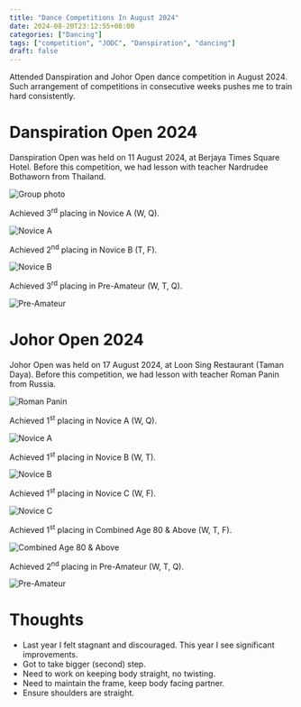 ```yaml
---
title: "Dance Competitions In August 2024"
date: 2024-08-20T23:12:55+08:00
categories: ["Dancing"]
tags: ["competition", "JODC", "Danspiration", "dancing"]
draft: false
---
```


Attended Danspiration and Johor Open dance competition in August 2024. Such arrangement of competitions in consecutive weeks pushes me to train hard consistently.

<!--more-->

# Danspiration Open 2024

Danspiration Open was held on 11 August 2024, at Berjaya Times Square Hotel. Before this competition, we had lesson with teacher Nardrudee Bothaworn from Thailand.

![Group photo](danspiration_group_photo.jpg "Group photo")

Achieved 3<sup>rd</sup> placing in Novice A (W, Q).

![Novice A](danspiration_novice_a.jpg "Novice A")

Achieved 2<sup>nd</sup> placing in Novice B (T, F).

![Novice B](danspiration_novice_b.jpg "Novice B")

Achieved 3<sup>rd</sup> placing in Pre-Amateur (W, T, Q).

![Pre-Amateur](danspiration_pre_am.jpg "Pre-Amateur")

# Johor Open 2024

Johor Open was held on 17 August 2024, at Loon Sing Restaurant (Taman Daya). Before this competition, we had lesson with teacher Roman Panin from Russia.

![Roman Panin](roman_panin.jpg "Roman Panin")

Achieved 1<sup>st</sup> placing in Novice A (W, Q).

![Novice A](jodc_novice_a.jpg "Novice A")

Achieved 1<sup>st</sup> placing in Novice B (W, T).

![Novice B](jodc_novice_b.jpg "Novice B")

Achieved 1<sup>st</sup> placing in Novice C (W, F).

![Novice C](jodc_novice_c.jpg "Novice C")

Achieved 1<sup>st</sup> placing in Combined Age 80 & Above (W, T, F).

![Combined Age 80 & Above](jodc_combined_age_80.jpg "Combined Age 80 & Above")

Achieved 2<sup>nd</sup> placing in Pre-Amateur (W, T, Q).

![Pre-Amateur](jodc_pre_am.jpg "Pre-Amateur")

# Thoughts

* Last year I felt stagnant and discouraged. This year I see significant improvements.
* Got to take bigger (second) step.
* Need to work on keeping body straight, no twisting.
* Need to maintain the frame, keep body facing partner.
* Ensure shoulders are straight.